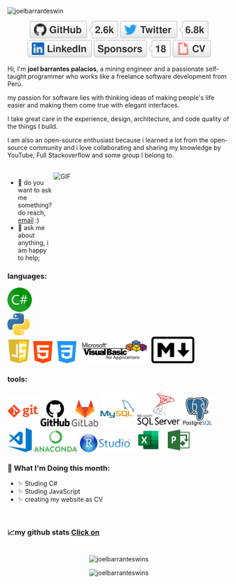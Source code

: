 ![joelbarranteswin](https://visitor-badge.glitch.me/badge?page_id=joelbarranteswin.joelbarranteswin)


<p align="center">
	<a href="https://github.com/joelbarranteswin"><img src="imgs/github.svg" alt="GitHub"></a>
  <a href="https://twitter.com/TerryTangYuan"><img src="imgs/twitter.svg" alt="Twitter"></a>
	<a href="https://www.linkedin.com"><img src="imgs/linkedin.svg" alt="LinkedIn"></a>
	<a href="https://github.com/joelbarranteswin"><img src="imgs/sponsors.svg" alt="Sponsors"></a>
  <a href="https://github.com/joelbarranteswin"><img src="imgs/cv.svg" alt="Curriculum Vitae"></a>
</p>

<!-- ## Hey there <img src="https://media.giphy.com/media/hvRJCLFzcasrR4ia7z/giphy.gif" width="30"> -->

Hi, I'm **joel barrantes palacios**, a mining engineer and a passionate self-taught programmer who works like a freelance software development from Perú. 
 
my passion for software lies with thinking ideas of making people's life easier and making them come true with elegant interfaces.

I take great care in the experience, design, architecture, and code quality of the things I build.

I am also an open-source enthusiast because i learned a lot from the open-source community and i love collaborating and sharing my knowledge by YouTube, Full Stackoverflow and some group I belong to.
 
<br/>
<img align="right" alt="GIF" src="https://github.com/abhisheknaiidu/abhisheknaiidu/blob/master/code.gif?raw=true" width="400" height="320" />
  
- 💼 do you want to ask me something? do reach, [email](mailto:joelbarrantespalacios@gmail.com) :)
- 💬 ask me about anything, i am happy to help; 


### **languages:**  

<a href="https://www.python.org/" title="csharp"><img height="55" src="icons/csharp.png" /></a>
<a href="https://www.python.org/" title="Python"><img height="50" src="icons/python.png" /></a>
<a href="https://www.python.org/" title="csharp"><img height="55" src="./icons/javascript.png" /></a>
<a href="https://www.python.org/" title="Html"><img height="50" src="icons/html.png" /></a>
<a href="https://www.python.org/" title="css"><img height="50" src="icons/css.png" /></a>
<a href="https://www.python.org/" title="vba"><img height="60" src="icons/vba.png" /></a>
<a href="https://www.python.org/" title="vba"><img height="60" src="icons/markdown.png" /></a>


### **tools:**  
<a href="https://git-scm.com/" title="Git"><img height="70" src="icons/git.png" /></a>
<a href="https://github.com/" title="GitHub"><img height="60" src="icons/github.png" /></a>
<a href="https://gitlab.com/" title="GitLab"><img height="60" src="icons/gitlab.png" /></a>
<a href="https://www.mysql.com/" title="MySQL"><img height="80"  src="icons/mysql.png" /></a>
<a href="https://www.mysql.com/" title="SQLserver"><img height="80"  src="icons/sqlserver.png" /></a>
<a href="https://www.mysql.com/" title="Postgresql"><img height="68" src="icons/postgresql.png" /></a>
<a href="https://code.visualstudio.com/" title="Visual Studio Code"><img height="55" src="icons/vscode.png" /></a>
<a href="https://code.visualstudio.com/" title="anaconda naviagtor"><img height="50" src="icons/anaconda.png" /></a>
<a href="https://code.visualstudio.com/" title="R studio"><img height="40" src="icons/rstudio.png" /></a>
<a href="https://code.visualstudio.com/" title="R studio"><img height="55" src="icons/excel.png" /></a>
<a href="https://code.visualstudio.com/" title="R studio"><img height="55" src="icons/msproject.png" /></a>

<!-- ### 📊 **This month I spent my time on:** -->
<!--START_SECTION:waka
```text                                             
Python     150 hrs 40 mins   ███████████████░░░░░░░░░░   59.36 % 
SQL         30 hr 22 mins    ████▒░░░░░░░░░░░░░░░░░░░░   17.39 % 
Bash        15 hr            ███▒░░░░░░░░░░░░░░░░░░░░░   12.84 % 
Postgresql  15 hr            ██▒░░░░░░░░░░░░░░░░░░░░░░   09.58 % 
Other       20 hr            ▒░░░░░░░░░░░░░░░░░░░░░░░░   00.83 % 
```-->
<!--END_SECTION:waka-->

<!-- if you like what i do, maybe consider buying me a coffee/tea 🥺👉👈

<a href="https://www.buymeacoffee.com/joelbarrantes" target="_blank"><img src="https://cdn.buymeacoffee.com/buttons/v2/default-red.png" alt="Buy Me A Coffee" width="150" ></a> -->


### 🖤 What I'm Doing this month:
* ✨ Studing C#
* ✨ Studing JavaScript
* ✨ creating my website as CV

<br />

### 📈my github stats [Click on](https://skyline.github.com/joelbarranteswins/2021)<br /><br /> 

<p align="center"> <img src="https://github-readme-stats.vercel.app/api/top-langs/?username=joelbarranteswins&layout=compact&theme=gruvbox_light" alt="joelbarranteswins" />


<p align="center"> <img src="https://github-readme-stats.vercel.app/api?username=joelbarranteswins&show_icons=true&theme=gruvbox_light" alt="joelbarranteswins" />





